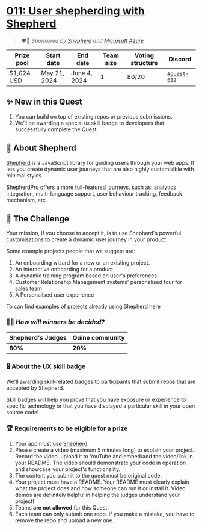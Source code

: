 
# [011: User shepherding with Shepherd](https://quine.sh)

> ❤️‍🔥 _Sponsored by [Shepherd](https://shepherdjs.dev/) and [Microsoft Azure](https://www.microsoft.com/)_

| Prize pool | Start date | End date | Team size | Voting structure | Discord |
|  --- | --- | --- | --- | --- | --- |
| $1,024 USD | May 21, 2024  |  June 4, 2024 | 1 | 80/20 | [`#quest-012`](https://discord.gg/quine) |


## ✨ New in this Quest

1. You can build on top of existing repos or previous submissions.
2. We’ll be awarding a special `UX` skill badge to developers that successfully complete the Quest.

## **🐑 About Shepherd**

[Shepherd](https://shepherdjs.dev/) is a JavaScript library for guiding users through your web apps. It lets you create dynamic user journeys that are also highly customisible with minimal styles.

[ShepherdPro](https://github.com/shepherd-pro/shepherd) offers a more full-featured journeys, such as: analytics integration, multi-language support, user behaviour tracking, feedback mechanism, etc.


## 🌋 The Challenge

Your mission, if you choose to accept it, is to use Shephard's powerful customisations to create a dynamic user journey in your product.

Some example projects people that we suggest are:

1. An onboarding wizard for a new or an existing project.
2. An interactive onboarding for a product
3. A dynamic training program based on user's preferences
4. Customer Relationship Management systems' personalised tour for sales team
5. A Personalised user experience

To can find examples of projects already using Shepherd [here](https://github.com/shepherd-pro/shepherd?tab=readme-ov-file#projects-already-using-shepherd)

### 👩‍⚖️ *How will winners be decided?*

| Shepherd's Judges | Quine community |
| --- | --- |
| **80%** | **20%**  |

### 🎖 About the UX skill badge

We'll awarding skill-related badges to participants that submit repos that are accepted by Shepherd.

Skill badges will help you prove that you have exposure or experience to specific technology or that you have displayed a particular skill in your open source code!

### 🏆 Requirements to be eligible for a prize

1. Your app must use [Shepherd](https://shepherdjs.dev/).
4. Please create a video (maximum 5 minutes long) to explain your project. Record the video, upload it to YouTube and embed/add the video/link in your README. The video should demonstrate your code in operation and showcase your project's functionality.
5. The content you submit to the quest must be original code.
8. Your project must have a README. Your README must clearly explain what the project does and how someone can run it or install it. Video demos are definitely helpful in helping the judges understand your project!
9. Teams **are not allowed** for this Quest.
10. Each team can only submit one repo. If you make a mistake, you have to remove the repo and upload a new one.
